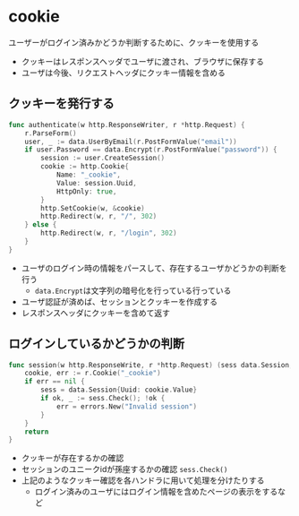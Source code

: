 # cookie

ユーザーがログイン済みかどうか判断するために、クッキーを使用する

- クッキーはレスポンスヘッダでユーザに渡され、ブラウザに保存する
- ユーザは今後、リクエストヘッダにクッキー情報を含める

## クッキーを発行する

```go
func authenticate(w http.ResponseWriter, r *http.Request) {
	r.ParseForm()
	user, _ := data.UserByEmail(r.PostFormValue("email"))
	if user.Password == data.Encrypt(r.PostFormValue("password")) {
		session := user.CreateSession()
		cookie := http.Cookie{
			Name: "_cookie",
			Value: session.Uuid,
			HttpOnly: true,
		}
		http.SetCookie(w, &cookie)
		http.Redirect(w, r, "/", 302)
	} else {
		http.Redirect(w, r, "/login", 302)
	}
}
```

- ユーザのログイン時の情報をパースして、存在するユーザかどうかの判断を行う
  - `data.Encrypt`は文字列の暗号化を行っている行っている
- ユーザ認証が済めば、セッションとクッキーを作成する
- レスポンスヘッダにクッキーを含めて返す

## ログインしているかどうかの判断

```go
func session(w http.ResponseWrite, r *http.Request) (sess data.Session, err error) {
	cookie, err := r.Cookie("_cookie")
	if err == nil {
		sess = data.Session{Uuid: cookie.Value}
		if ok, _ := sess.Check(); !ok {
			err = errors.New("Invalid session")
		}
	}
	return
}
```

- クッキーが存在するかの確認
- セッションのユニークidが孫座するかの確認 `sess.Check()`
- 上記のようなクッキー確認を各ハンドラに用いて処理を分けたりする
  - ログイン済みのユーザにはログイン情報を含めたページの表示をするなど
